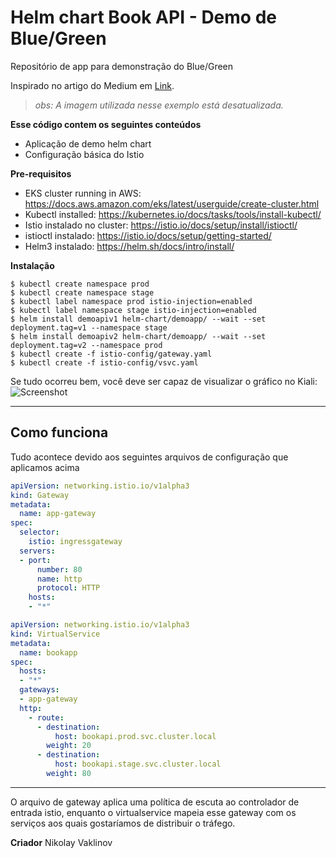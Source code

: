 # Helm chart Book API - Demo de Blue/Green

Repositório de app para demonstração do Blue/Green

Inspirado no artigo do Medium em [Link](https://medium.com/infinite-lambda/canary-and-blue-green-deployments-with-helm-and-istio-4139886447b6).

<blockquote><i>obs: A imagem utilizada nesse exemplo está desatualizada.</i></blockquote>


**Esse código contem os seguintes conteúdos**

- Aplicação de demo helm chart
- Configuração básica do Istio


**Pre-requisitos**
- EKS cluster running in AWS: https://docs.aws.amazon.com/eks/latest/userguide/create-cluster.html
- Kubectl installed: https://kubernetes.io/docs/tasks/tools/install-kubectl/
- Istio instalado no cluster: https://istio.io/docs/setup/install/istioctl/
- istioctl instalado: https://istio.io/docs/setup/getting-started/
- Helm3 instalado: https://helm.sh/docs/intro/install/

**Instalação**
```shell
$ kubectl create namespace prod
$ kubectl create namespace stage
$ kubectl label namespace prod istio-injection=enabled
$ kubectl label namespace stage istio-injection=enabled
$ helm install demoapiv1 helm-chart/demoapp/ --wait --set deployment.tag=v1 --namespace stage
$ helm install demoapiv2 helm-chart/demoapp/ --wait --set deployment.tag=v2 --namespace prod
$ kubectl create -f istio-config/gateway.yaml
$ kubectl create -f istio-config/vsvc.yaml
```


Se tudo ocorreu bem, você deve ser capaz de visualizar o gráfico no Kiali:
![Screenshot](screenshot.png)

---

## Como funciona 

Tudo acontece devido aos seguintes arquivos de configuração que aplicamos acima

```yaml
apiVersion: networking.istio.io/v1alpha3
kind: Gateway
metadata:
  name: app-gateway
spec:
  selector:
    istio: ingressgateway
  servers:
  - port:
      number: 80
      name: http
      protocol: HTTP
    hosts:
    - "*"
```
```yaml
apiVersion: networking.istio.io/v1alpha3
kind: VirtualService
metadata:
  name: bookapp
spec:
  hosts:
  - "*"
  gateways:
  - app-gateway
  http:
    - route:
      - destination:
          host: bookapi.prod.svc.cluster.local 
        weight: 20
      - destination:
          host: bookapi.stage.svc.cluster.local
        weight: 80
 ```
---
O arquivo de gateway aplica uma política de escuta ao controlador de entrada istio, enquanto o virtualservice mapeia esse gateway com os serviços aos quais gostaríamos de distribuir o tráfego.

**Criador**
Nikolay Vaklinov
